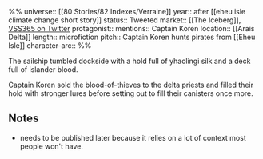 %%
universe:: [[80 Stories/82 Indexes/Verraine]]
year:: after [[eheu isle climate change short story]]
status:: Tweeted 
market:: [[The Iceberg]], [VSS365 on Twitter](https://twitter.com/EleanorKonik/status/1433780237368807435)
protagonist::
mentions:: Captain Koren
location:: [[Arais Delta]]
length:: microfiction
pitch:: Captain Koren hunts pirates from [[Eheu Isle]]
character-arc:: 
%% 

The sailship tumbled dockside with a hold full of yhaolingi silk and a deck full of islander blood. 

Captain Koren sold the blood-of-thieves to the delta priests and filled their hold with stronger lures before setting out to fill their canisters once more. 

## Notes

- needs to be published later because it relies on a lot of context most people won't have. 